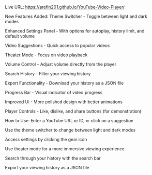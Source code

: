Live URL: https://arefin201.github.io/YouTube-Video-Player/


New Features Added:
Theme Switcher - Toggle between light and dark modes

Enhanced Settings Panel - With options for autoplay, history limit, and default volume

Video Suggestions - Quick access to popular videos

Theater Mode - Focus on video playback

Volume Control - Adjust volume directly from the player

Search History - Filter your viewing history

Export Functionality - Download your history as a JSON file

Progress Bar - Visual indicator of video progress

Improved UI - More polished design with better animations

Player Controls - Like, dislike, and share buttons (for demonstration)

How to Use:
Enter a YouTube URL or ID, or click on a suggestion

Use the theme switcher to change between light and dark modes

Access settings by clicking the gear icon

Use theater mode for a more immersive viewing experience

Search through your history with the search bar

Export your viewing history as a JSON file
